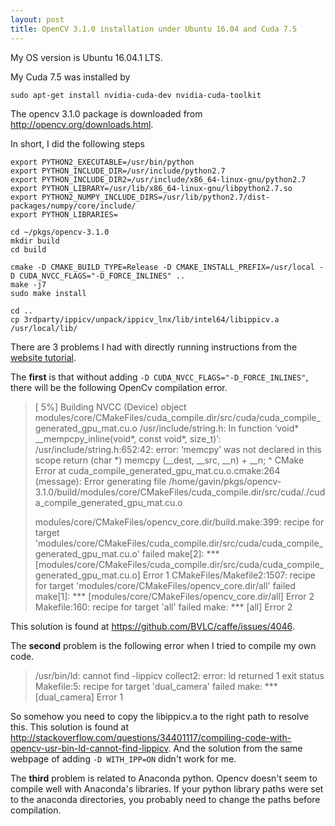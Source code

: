 ```yaml
---
layout: post
title: OpenCV 3.1.0 installation under Ubuntu 16.04 and Cuda 7.5
---
```


My OS version is Ubuntu 16.04.1 LTS. 

My Cuda 7.5 was installed by

```
sudo apt-get install nvidia-cuda-dev nvidia-cuda-toolkit
```

The opencv 3.1.0 package is downloaded from <http://opencv.org/downloads.html>.

In short, I did the following steps

```
export PYTHON2_EXECUTABLE=/usr/bin/python
export PYTHON_INCLUDE_DIR=/usr/include/python2.7
export PYTHON_INCLUDE_DIR2=/usr/include/x86_64-linux-gnu/python2.7
export PYTHON_LIBRARY=/usr/lib/x86_64-linux-gnu/libpython2.7.so
export PYTHON2_NUMPY_INCLUDE_DIRS=/usr/lib/python2.7/dist-packages/numpy/core/include/
export PYTHON_LIBRARIES=

cd ~/pkgs/opencv-3.1.0
mkdir build
cd build

cmake -D CMAKE_BUILD_TYPE=Release -D CMAKE_INSTALL_PREFIX=/usr/local -D CUDA_NVCC_FLAGS="-D_FORCE_INLINES" ..
make -j7
sudo make install

cd ..
cp 3rdparty/ippicv/unpack/ippicv_lnx/lib/intel64/libippicv.a /usr/local/lib/
```

There are 3 problems I had with directly running instructions from the [website tutorial](http://docs.opencv.org/trunk/d7/d9f/tutorial_linux_install.html).

The **first** is that without adding `-D CUDA_NVCC_FLAGS="-D_FORCE_INLINES"`, there will be the following OpenCv compilation error.

>[  5%] Building NVCC (Device) object modules/core/CMakeFiles/cuda_compile.dir/src/cuda/cuda_compile_generated_gpu_mat.cu.o
/usr/include/string.h: In function ‘void* __mempcpy_inline(void*, const void*, size_t)’:
/usr/include/string.h:652:42: error: ‘memcpy’ was not declared in this scope
   return (char *) memcpy (__dest, __src, __n) + __n;
                                          ^
CMake Error at cuda_compile_generated_gpu_mat.cu.o.cmake:264 (message):
  Error generating file
  /home/gavin/pkgs/opencv-3.1.0/build/modules/core/CMakeFiles/cuda_compile.dir/src/cuda/./cuda_compile_generated_gpu_mat.cu.o
>
>modules/core/CMakeFiles/opencv_core.dir/build.make:399: recipe for target 'modules/core/CMakeFiles/cuda_compile.dir/src/cuda/cuda_compile_generated_gpu_mat.cu.o' failed
make[2]: *** [modules/core/CMakeFiles/cuda_compile.dir/src/cuda/cuda_compile_generated_gpu_mat.cu.o] Error 1
CMakeFiles/Makefile2:1507: recipe for target 'modules/core/CMakeFiles/opencv_core.dir/all' failed
make[1]: *** [modules/core/CMakeFiles/opencv_core.dir/all] Error 2
Makefile:160: recipe for target 'all' failed
make: *** [all] Error 2

This solution is found at <https://github.com/BVLC/caffe/issues/4046>.

The **second** problem is the following error when I tried to compile my own code.

>/usr/bin/ld: cannot find -lippicv
collect2: error: ld returned 1 exit status
Makefile:5: recipe for target 'dual_camera' failed
make: *** [dual_camera] Error 1

So somehow you need to copy the libippicv.a to the right path to resolve this. This solution is found at <http://stackoverflow.com/questions/34401117/compiling-code-with-opencv-usr-bin-ld-cannot-find-lippicv>. And the solution from the same webpage of adding `-D WITH_IPP=ON` didn't work for me.

The **third** problem is related to Anaconda python. Opencv doesn't seem to compile well with Anaconda's libraries. If your python library paths were set to the anaconda directories, you probably need to change the paths before compilation.